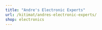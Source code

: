 ```yaml
---
title: "Andre's Electronic Experts"
url: /kitimat/andres-electronic-experts/
shop: electronics
---
```


